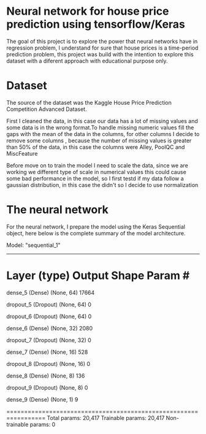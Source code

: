 # Neural network for house price prediction using tensorflow/Keras


The goal of this project is to explore the power that neural networks have in regression problem, I understand for sure that house prices is a time-period prediction problem, this project was build with the intention to explore this dataset with a diferent approach with educational purpose only.

 # Dataset

The source of the dataset was the Kaggle House Price Prediction Competition Advanced Dataset.

First I cleaned the data, in this case our data has a lot of missing values and some data is in the wrong format.To handle missing numeric values fill the gaps with the mean of the data in the columns, for other columns I decide to remove some columns , because the number of missing values is greater than 50% of the data, in this case the columns were Alley, PoolQC and MiscFeature

Before move on to train the model I need to scale the data, since we are working we different type of scale in numerical values this could cause some bad performance in the model, so I first testd if my data follow a gaussian distribution, in this case the didn't so I decide to use normalization

# The neural network

For the neural network, I prepare the model using the Keras Sequential object, here below is the complete summary of the model architecture.

Model: "sequential_1"
_________________________________________________________________
 Layer (type)                Output Shape              Param #   
=================================================================
 dense_5 (Dense)             (None, 64)                17664     
                                                                 
 dropout_5 (Dropout)         (None, 64)                0         
                                                                 
 dropout_6 (Dropout)         (None, 64)                0         
                                                                 
 dense_6 (Dense)             (None, 32)                2080      
                                                                 
 dropout_7 (Dropout)         (None, 32)                0         
                                                                 
 dense_7 (Dense)             (None, 16)                528       
                                                                 
 dropout_8 (Dropout)         (None, 16)                0         
                                                                 
 dense_8 (Dense)             (None, 8)                 136       
                                                                 
 dropout_9 (Dropout)         (None, 8)                 0         
                                                                 
 dense_9 (Dense)             (None, 1)                 9         
                                                                 
=================================================================
Total params: 20,417
Trainable params: 20,417
Non-trainable params: 0







